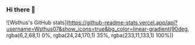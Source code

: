 ### Hi there 👋

<!--
**WsThus07/Wsthus07** is a ✨ _special_ ✨ repository because its `README.md` (this file) appears on your GitHub profile.

Here are some ideas to get you started:

- 🔭 I’m currently working on ...
- 🌱 I’m currently learning ...
- 👯 I’m looking to collaborate on ...
- 🤔 I’m looking for help with ...
- 💬 Ask me about ...
- 📫 How to reach me: ...
- 😄 Pronouns: ...
- ⚡ Fun fact: ...
-->
![Wsthus's GitHub stats](https://github-readme-stats.vercel.app/api?username=Wsthus07&show_icons=true&bg_color=linear-gradient(90deg, rgba(6,2,68,1) 0%, rgba(24,24,170,1) 35%, rgba(233,11,133,1) 100%))
